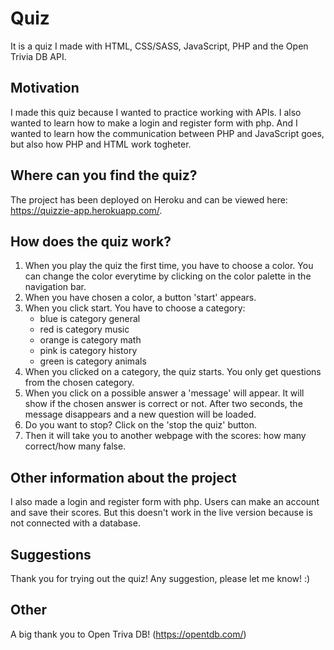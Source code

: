 # Quiz

It is a quiz I made with HTML, CSS/SASS, JavaScript, PHP and the Open Trivia DB API.

## Motivation

I made this quiz because I wanted to practice working with APIs. 
I also wanted to learn how to make a login and register form with php. And I wanted to learn how the communication between PHP and JavaScript goes, but also how PHP and HTML work togheter.

## Where can you find the quiz?

The project has been deployed on Heroku and can be viewed here: https://quizzie-app.herokuapp.com/.

## How does the quiz work?

1. When you play the quiz the first time, you have to choose a color. You can change the color everytime by clicking on the color palette in the navigation bar.
2. When you have chosen a color, a button 'start' appears.
3. When you click start. You have to choose a category: 
    * blue is category general
    * red is category music
    * orange is category math
    * pink is category history
    * green is category animals
4. When you clicked on a category, the quiz starts. You only get questions from the chosen category.
5. When you click on a possible answer a 'message' will appear. It will show if the chosen answer is correct or not. After two seconds, the message disappears and a new question will be loaded.
6. Do you want to stop? Click on the 'stop the quiz' button.
7. Then it will take you to another webpage with the scores: how many correct/how many false.

## Other information about the project

I also made a login and register form with php. Users can make an account and save their scores.
But this doesn't work in the live version because is not connected with a database.

## Suggestions

Thank you for trying out the quiz!
Any suggestion, please let me know! :)

## Other

A big thank you to Open Triva DB!
(https://opentdb.com/)

